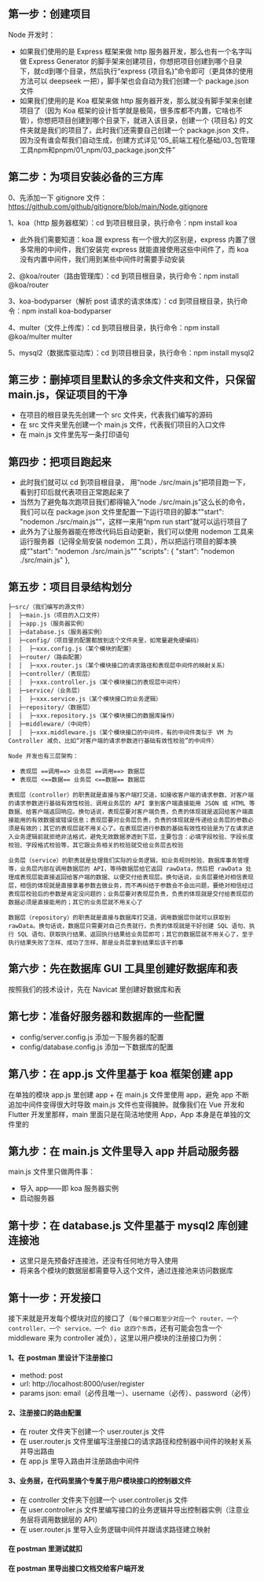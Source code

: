 ## 第一步：创建项目

Node 开发时：
  * 如果我们使用的是 Express 框架来做 http 服务器开发，那么也有一个名字叫做 Express Generator 的脚手架来创建项目，你想把项目创建到哪个目录下，就cd到哪个目录，然后执行“express {项目名}”命令即可（更具体的使用方法可以 deepseek 一把），脚手架也会自动为我们创建一个 package.json 文件
  * 如果我们使用的是 Koa 框架来做 http 服务器开发，那么就没有脚手架来创建项目了（因为 Koa 框架的设计哲学就是极简，很多库都不内置，它啥也不管），你想把项目创建到哪个目录下，就进入该目录，创建一个 {项目名} 的文件夹就是我们的项目了，此时我们还需要自己创建一个 package.json 文件，因为没有谁会帮我们自动生成，创建方式详见“05_前端工程化基础/03_包管理工具npm和pnpm/01_npm/03_package.json文件”

## 第二步：为项目安装必备的三方库

0、先添加一下 gitignore 文件：https://github.com/github/gitignore/blob/main/Node.gitignore

1、koa（http 服务器框架）：cd 到项目根目录，执行命令：npm install koa
  * 此外我们需要知道：koa 跟 express 有一个很大的区别是，express 内置了很多常用的中间件，我们安装完 express 就能直接使用这些中间件了，而 koa 没有内置中间件，我们用到某些中间件时需要手动安装

2、@koa/router（路由管理库）：cd 到项目根目录，执行命令：npm install @koa/router

3、koa-bodyparser（解析 post 请求的请求体库）：cd 到项目根目录，执行命令：npm install koa-bodyparser

4、multer（文件上传库）：cd 到项目根目录，执行命令：npm install @koa/multer multer

5、mysql2（数据库驱动库）：cd 到项目根目录，执行命令：npm install mysql2

## 第三步：删掉项目里默认的多余文件夹和文件，只保留main.js，保证项目的干净
  * 在项目的根目录先先创建一个 src 文件夹，代表我们编写的源码
  * 在 src 文件夹里先创建一个 main.js 文件，代表我们项目的入口文件
  * 在 main.js 文件里先写一条打印语句

## 第四步：把项目跑起来
  * 此时我们就可以 cd 到项目根目录， 用“node ./src/main.js”把项目跑一下，看到打印后就代表项目正常跑起来了
  * 当然为了避免每次跑项目我们都得输入“node ./src/main.js”这么长的命令，我们可以在 package.json 文件里配置一下运行项目的脚本“"start": "nodemon ./src/main.js"”，这样一来用“npm run start”就可以运行项目了
  * 此外为了让服务器能在修改代码后自动更新，我们可以使用 nodemon 工具来运行服务器（记得全局安装 nodemon 工具），所以把运行项目的脚本换成“"start": "nodemon ./src/main.js"”
  "scripts": { 
    "start": "nodemon ./src/main.js"
  },

## 第五步：项目目录结构划分

```
├─src/（我们编写的源文件）
│  ├─main.js（项目的入口文件）
│  ├─app.js（服务器实例）
│  ├─database.js（服务器实例）
│  ├─config/（项目里的配置都放到这个文件夹里，如常量避免硬编码）
│  │  ├─xxx.config.js（某个模块的配置）
│  ├─router/（路由配置）
│  │  ├─xxx.router.js（某个模块接口的请求路径和表现层中间件的映射关系）
│  ├─controller/（表现层）
│  │  ├─xxx.controller.js（某个模块接口的表现层中间件）
│  ├─service/（业务层）
│  │  ├─xxx.service.js（某个模块接口的业务逻辑）
│  ├─repository/（数据层）
│  │  ├─xxx.repository.js（某个模块接口的数据库操作）
│  ├─middleware/（中间件）
│  │  ├─xxx.middleware.js（某个模块接口的中间件，有的中间件类似于 VM 为 Controller 减负、比如“对客户端的请求参数进行基础有效性校验”的中间件）
```

`Node 开发也有三层架构：`
* `表现层 ==调用==> 业务层 ==调用==> 数据层`
* `表现层 <==数据== 业务层 <==数据== 数据层`

`表现层（controller）的职责就是直接与客户端打交道，如接收客户端的请求参数、对客户端的请求参数进行基础有效性校验、调用业务层的 API 拿到客户端直接能用 JSON 或 HTML 等数据、给客户端返回响应。换句话说，表现层要对客户端负责，负责的体现就是返回给客户端直接能用的有效数据或错误信息；表现层要对业务层负责，负责的体现就是传递给业务层的参数必须是有效的；其它的表现层就不用关心了。在表现层进行参数的基础有效性校验是为了在请求进入业务逻辑前就拒绝非法格式，避免无效数据渗透到下层，主要包含：必填字段校验、字段长度校验、字段格式校验等，其它跟业务相关的校验就交给业务层去校验`

`业务层（service）的职责就是处理我们实际的业务逻辑，如业务规则校验、数据库事务管理等，业务层内部在调用数据层的 API，等待数据层给它返回 rawData，然后把 rawData 处理成表现层能直接返回给客户端的数据、以便交付给表现层。换句话说，业务层要绝对相信表现层，相信的体现就是直接拿着参数去做业务，而不再纠结于参数会不会出问题，要绝对相信经过表现层校验后的参数是肯定没问题的；业务层要对表现层负责，负责的体现就是交付给表现层的数据必须是直接能用的；其它的业务层就不用关心了`

`数据层（repository）的职责就是直接与数据库打交道，调用数据层你就可以获取到 rawData。换句话说，数据层只需要对自己负责就行，负责的体现就是干好创建 SQL 语句、执行 SQL 语句、获取执行结果、返回执行结果给业务层即可；其它的数据层就不用关心了，至于执行结果失败了怎样、成功了怎样，那是业务层拿到结果后该干的事`

## 第六步：先在数据库 GUI 工具里创建好数据库和表

按照我们的技术设计，先在 Navicat 里创建好数据库和表

## 第七步：准备好服务器和数据库的一些配置

* config/server.config.js 添加一下服务器的配置
* config/database.config.js 添加一下数据库的配置

## 第八步：在 app.js 文件里基于 koa 框架创建 app

在单独的模块 app.js 里创建 app + 在 main.js 文件里使用 app，避免 app 不断追加中间件变得很大时导致 main.js 文件也变得臃肿。就像我们在 Vue 开发和 Flutter 开发里那样，main 里面只是在简洁地使用  App，App 本身是在单独的文件里的

## 第九步：在 main.js 文件里导入 app 并启动服务器

main.js 文件里只做两件事：
  * 导入 app——即 koa 服务器实例
  * 启动服务器

## 第十步：在 database.js 文件里基于 mysql2 库创建连接池

* 这里只是先预备好连接池，还没有任何地方导入使用
* 将来各个模块的数据层都需要导入这个文件，通过连接池来访问数据库

## 第十一步：开发接口

接下来就是开发每个模块对应的接口了（`每个接口都至少对应一个 router、一个 controller、一个 service、一个 dio 这四个东西`，还有可能会包含一个 middleware 来为 controller 减负），这里以用户模块的注册接口为例：

#### 1、在 postman 里设计下注册接口
  * method: post
  * url: http://localhost:8000/user/register
  * params json: email（必传且唯一）、username（必传）、password（必传）

#### 2、注册接口的路由配置
  * 在 router 文件夹下创建一个 user.router.js 文件
  * 在 user.router.js 文件里编写注册接口的请求路径和控制器中间件的映射关系并导出路由
  * 在 app.js 里导入路由并注册路由中间件

#### 3、业务层，在代码里搞个专属于用户模块接口的控制器文件
  * 在 controller 文件夹下创建一个 user.controller.js 文件
  * 在 user.controller.js 文件里编写接口的业务逻辑并导出控制器实例（注意业务层将调用数据层的 API）
  * 在 user.router.js 里导入业务逻辑中间件并跟请求路径建立映射


#### 在 postman 里测试就扣

#### 在 postman 里导出接口文档交给客户端开发